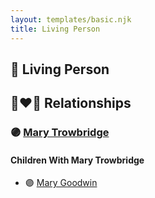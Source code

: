 ```yaml
---
layout: templates/basic.njk
title: Living Person
---
```

## 🔵 Living Person

## 👩‍❤️‍👨 Relationships

### 🟣 [Mary Trowbridge](/people/4/42640832)

#### Children With Mary Trowbridge
* 🟣 [Mary Goodwin](/people/4/49404198)